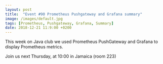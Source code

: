 ```yaml
---
layout: post
title:  "Event #90 Prometheus Pushgateway and Grafana summary"
image: /images/default.jpg
tags: [Prometheus, Pushgateway, Grafana, Summary]
date: 2018-12-21 11:9:00 +0200
---
```


This week on Java club we used Prometheus PushGateway and Grafana to display Prometheus metrics.[]()

Join us next Thursday, at 10:00 in Jamaica (room 223)